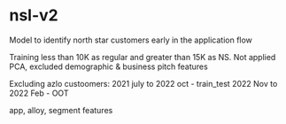 # nsl-v2
Model to identify north star customers early in the application flow

Training less than 10K as regular and greater than 15K as NS.
Not applied PCA, excluded demographic & business pitch features

Excluding azlo custoomers:
    2021 july to 2022 oct - train_test
    2022 Nov to 2022 Feb - OOT

app, alloy, segment features
